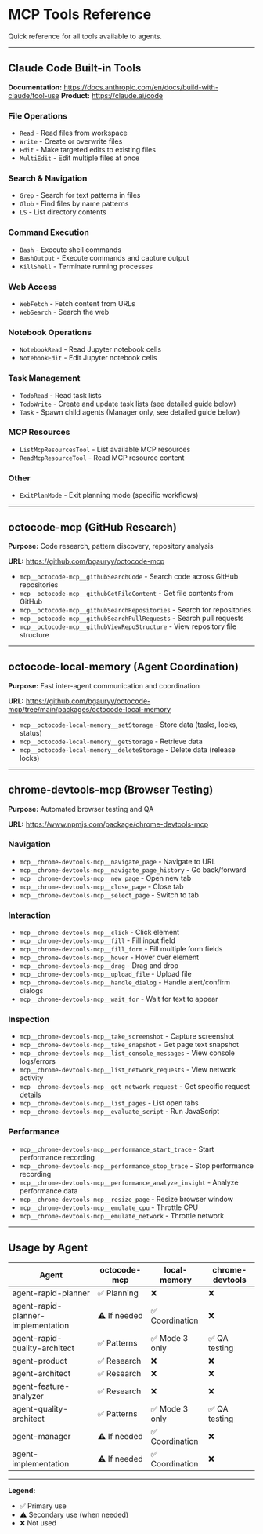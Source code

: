 # MCP Tools Reference

Quick reference for all tools available to agents.

---

## Claude Code Built-in Tools

**Documentation:** https://docs.anthropic.com/en/docs/build-with-claude/tool-use
**Product:** https://claude.ai/code

### File Operations
- `Read` - Read files from workspace
- `Write` - Create or overwrite files
- `Edit` - Make targeted edits to existing files
- `MultiEdit` - Edit multiple files at once

### Search & Navigation
- `Grep` - Search for text patterns in files
- `Glob` - Find files by name patterns
- `LS` - List directory contents

### Command Execution
- `Bash` - Execute shell commands
- `BashOutput` - Execute commands and capture output
- `KillShell` - Terminate running processes

### Web Access
- `WebFetch` - Fetch content from URLs
- `WebSearch` - Search the web

### Notebook Operations
- `NotebookRead` - Read Jupyter notebook cells
- `NotebookEdit` - Edit Jupyter notebook cells

### Task Management
- `TodoRead` - Read task lists
- `TodoWrite` - Create and update task lists (see detailed guide below)
- `Task` - Spawn child agents (Manager only, see detailed guide below)

### MCP Resources
- `ListMcpResourcesTool` - List available MCP resources
- `ReadMcpResourceTool` - Read MCP resource content

### Other
- `ExitPlanMode` - Exit planning mode (specific workflows)

---

## octocode-mcp (GitHub Research)

**Purpose:** Code research, pattern discovery, repository analysis

**URL:** https://github.com/bgauryy/octocode-mcp

- `mcp__octocode-mcp__githubSearchCode` - Search code across GitHub repositories
- `mcp__octocode-mcp__githubGetFileContent` - Get file contents from GitHub
- `mcp__octocode-mcp__githubSearchRepositories` - Search for repositories
- `mcp__octocode-mcp__githubSearchPullRequests` - Search pull requests
- `mcp__octocode-mcp__githubViewRepoStructure` - View repository file structure

---

## octocode-local-memory (Agent Coordination)

**Purpose:** Fast inter-agent communication and coordination

**URL:** https://github.com/bgauryy/octocode-mcp/tree/main/packages/octocode-local-memory

- `mcp__octocode-local-memory__setStorage` - Store data (tasks, locks, status)
- `mcp__octocode-local-memory__getStorage` - Retrieve data
- `mcp__octocode-local-memory__deleteStorage` - Delete data (release locks)

---

## chrome-devtools-mcp (Browser Testing)

**Purpose:** Automated browser testing and QA

**URL:** https://www.npmjs.com/package/chrome-devtools-mcp

### Navigation
- `mcp__chrome-devtools-mcp__navigate_page` - Navigate to URL
- `mcp__chrome-devtools-mcp__navigate_page_history` - Go back/forward
- `mcp__chrome-devtools-mcp__new_page` - Open new tab
- `mcp__chrome-devtools-mcp__close_page` - Close tab
- `mcp__chrome-devtools-mcp__select_page` - Switch to tab

### Interaction
- `mcp__chrome-devtools-mcp__click` - Click element
- `mcp__chrome-devtools-mcp__fill` - Fill input field
- `mcp__chrome-devtools-mcp__fill_form` - Fill multiple form fields
- `mcp__chrome-devtools-mcp__hover` - Hover over element
- `mcp__chrome-devtools-mcp__drag` - Drag and drop
- `mcp__chrome-devtools-mcp__upload_file` - Upload file
- `mcp__chrome-devtools-mcp__handle_dialog` - Handle alert/confirm dialogs
- `mcp__chrome-devtools-mcp__wait_for` - Wait for text to appear

### Inspection
- `mcp__chrome-devtools-mcp__take_screenshot` - Capture screenshot
- `mcp__chrome-devtools-mcp__take_snapshot` - Get page text snapshot
- `mcp__chrome-devtools-mcp__list_console_messages` - View console logs/errors
- `mcp__chrome-devtools-mcp__list_network_requests` - View network activity
- `mcp__chrome-devtools-mcp__get_network_request` - Get specific request details
- `mcp__chrome-devtools-mcp__list_pages` - List open tabs
- `mcp__chrome-devtools-mcp__evaluate_script` - Run JavaScript

### Performance
- `mcp__chrome-devtools-mcp__performance_start_trace` - Start performance recording
- `mcp__chrome-devtools-mcp__performance_stop_trace` - Stop performance recording
- `mcp__chrome-devtools-mcp__performance_analyze_insight` - Analyze performance data
- `mcp__chrome-devtools-mcp__resize_page` - Resize browser window
- `mcp__chrome-devtools-mcp__emulate_cpu` - Throttle CPU
- `mcp__chrome-devtools-mcp__emulate_network` - Throttle network

---

## Usage by Agent

| Agent | octocode-mcp | local-memory | chrome-devtools |
|-------|--------------|--------------|-----------------|
| agent-rapid-planner | ✅ Planning | ❌ | ❌ |
| agent-rapid-planner-implementation | ⚠️ If needed | ✅ Coordination | ❌ |
| agent-rapid-quality-architect | ✅ Patterns | ✅ Mode 3 only | ✅ QA testing |
| agent-product | ✅ Research | ❌ | ❌ |
| agent-architect | ✅ Research | ❌ | ❌ |
| agent-feature-analyzer | ✅ Research | ❌ | ❌ |
| agent-quality-architect | ✅ Patterns | ✅ Mode 3 only | ✅ QA testing |
| agent-manager | ⚠️ If needed | ✅ Coordination | ❌ |
| agent-implementation | ⚠️ If needed | ✅ Coordination | ❌ |

---

**Legend:**
- ✅ Primary use
- ⚠️ Secondary use (when needed)
- ❌ Not used